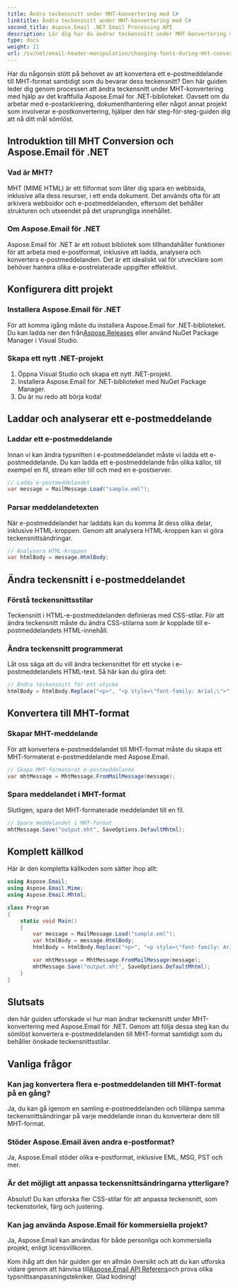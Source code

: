 ```yaml
---
title: Ändra teckensnitt under MHT-konvertering med C#
linktitle: Ändra teckensnitt under MHT-konvertering med C#
second_title: Aspose.Email .NET Email Processing API
description: Lär dig hur du ändrar teckensnitt under MHT-konvertering med Aspose.Email för .NET. Steg-för-steg guide med källkod. Perfekt för e-postarkivering och dokumenthantering.
type: docs
weight: 11
url: /sv/net/email-header-manipulation/changing-fonts-during-mht-conversion-using-csharp/
---
```


Har du någonsin stött på behovet av att konvertera ett e-postmeddelande till MHT-format samtidigt som du bevarar dess teckensnitt? Den här guiden leder dig genom processen att ändra teckensnitt under MHT-konvertering med hjälp av det kraftfulla Aspose.Email for .NET-biblioteket. Oavsett om du arbetar med e-postarkivering, dokumenthantering eller något annat projekt som involverar e-postkonvertering, hjälper den här steg-för-steg-guiden dig att nå ditt mål sömlöst.

## Introduktion till MHT Conversion och Aspose.Email för .NET

### Vad är MHT?

MHT (MIME HTML) är ett filformat som låter dig spara en webbsida, inklusive alla dess resurser, i ett enda dokument. Det används ofta för att arkivera webbsidor och e-postmeddelanden, eftersom det behåller strukturen och utseendet på det ursprungliga innehållet.

### Om Aspose.Email för .NET

Aspose.Email för .NET är ett robust bibliotek som tillhandahåller funktioner för att arbeta med e-postformat, inklusive att ladda, analysera och konvertera e-postmeddelanden. Det är ett idealiskt val för utvecklare som behöver hantera olika e-postrelaterade uppgifter effektivt.

## Konfigurera ditt projekt

### Installera Aspose.Email för .NET

 För att komma igång måste du installera Aspose.Email for .NET-biblioteket. Du kan ladda ner den från[Aspose.Releases](https://releases.aspose.com/email/net) eller använd NuGet Package Manager i Visual Studio.

### Skapa ett nytt .NET-projekt

1. Öppna Visual Studio och skapa ett nytt .NET-projekt.
2. Installera Aspose.Email for .NET-biblioteket med NuGet Package Manager.
3. Du är nu redo att börja koda!

## Laddar och analyserar ett e-postmeddelande

### Laddar ett e-postmeddelande

Innan vi kan ändra typsnitten i e-postmeddelandet måste vi ladda ett e-postmeddelande. Du kan ladda ett e-postmeddelande från olika källor, till exempel en fil, stream eller till och med en e-postserver.

```csharp
// Ladda e-postmeddelandet
var message = MailMessage.Load("sample.eml");
```

### Parsar meddelandetexten

När e-postmeddelandet har laddats kan du komma åt dess olika delar, inklusive HTML-kroppen. Genom att analysera HTML-kroppen kan vi göra teckensnittsändringar.

```csharp
// Analysera HTML-kroppen
var htmlBody = message.HtmlBody;
```

## Ändra teckensnitt i e-postmeddelandet

### Förstå teckensnittsstilar

Teckensnitt i HTML-e-postmeddelanden definieras med CSS-stilar. För att ändra teckensnitt måste du ändra CSS-stilarna som är kopplade till e-postmeddelandets HTML-innehåll.

### Ändra teckensnitt programmerat

Låt oss säga att du vill ändra teckensnittet för ett stycke i e-postmeddelandets HTML-text. Så här kan du göra det:

```csharp
// Ändra teckensnitt för ett stycke
htmlBody = htmlBody.Replace("<p>", "<p style=\"font-family: Arial;\">");
```

## Konvertera till MHT-format

### Skapar MHT-meddelande

För att konvertera e-postmeddelandet till MHT-format måste du skapa ett MHT-formaterat e-postmeddelande med Aspose.Email.

```csharp
// Skapa MHT-formaterat e-postmeddelande
var mhtMessage = MhtMessage.FromMailMessage(message);
```

### Spara meddelandet i MHT-format

Slutligen, spara det MHT-formaterade meddelandet till en fil.

```csharp
// Spara meddelandet i MHT-format
mhtMessage.Save("output.mht", SaveOptions.DefaultMhtml);
```

## Komplett källkod

Här är den kompletta källkoden som sätter ihop allt:

```csharp
using Aspose.Email;
using Aspose.Email.Mime;
using Aspose.Email.Mhtml;

class Program
{
    static void Main()
    {
        var message = MailMessage.Load("sample.eml");
        var htmlBody = message.HtmlBody;
        htmlBody = htmlBody.Replace("<p>", "<p style=\"font-family: Arial;\">");

        var mhtMessage = MhtMessage.FromMailMessage(message);
        mhtMessage.Save("output.mht", SaveOptions.DefaultMhtml);
    }
}
```

## Slutsats

den här guiden utforskade vi hur man ändrar teckensnitt under MHT-konvertering med Aspose.Email för .NET. Genom att följa dessa steg kan du sömlöst konvertera e-postmeddelanden till MHT-format samtidigt som du behåller önskade teckensnittsstilar.


## Vanliga frågor


### Kan jag konvertera flera e-postmeddelanden till MHT-format på en gång?

Ja, du kan gå igenom en samling e-postmeddelanden och tillämpa samma teckensnittsändringar på varje meddelande innan du konverterar dem till MHT-format.

### Stöder Aspose.Email även andra e-postformat?

Ja, Aspose.Email stöder olika e-postformat, inklusive EML, MSG, PST och mer.

### Är det möjligt att anpassa teckensnittsändringarna ytterligare?

Absolut! Du kan utforska fler CSS-stilar för att anpassa teckensnitt, som teckenstorlek, färg och justering.

### Kan jag använda Aspose.Email för kommersiella projekt?

Ja, Aspose.Email kan användas för både personliga och kommersiella projekt, enligt licensvillkoren.

 Kom ihåg att den här guiden ger en allmän översikt och att du kan utforska vidare genom att hänvisa till[Aspose.Email API Referens](https://reference.aspose.com/email/net/)och prova olika typsnittsanpassningstekniker. Glad kodning!